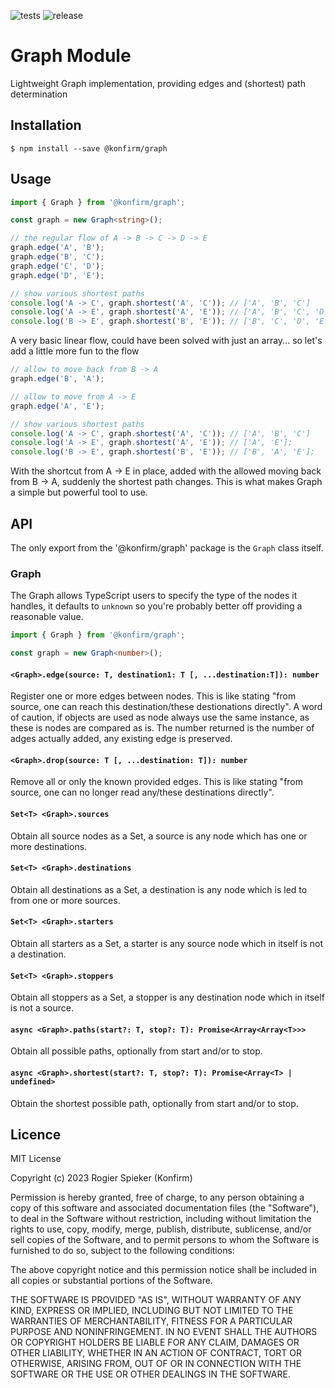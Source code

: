 ![tests](https://github.com/konfirm/graph/actions/workflows/tests.yml/badge.svg)
![release](https://github.com/konfirm/graph/actions/workflows/release.yml/badge.svg)

# Graph Module

Lightweight Graph implementation, providing edges and (shortest) path determination

## Installation

```
$ npm install --save @konfirm/graph
```

## Usage

```ts
import { Graph } from '@konfirm/graph';

const graph = new Graph<string>();

// the regular flow of A -> B -> C -> D -> E
graph.edge('A', 'B');
graph.edge('B', 'C');
graph.edge('C', 'D');
graph.edge('D', 'E');

// show various shortest paths
console.log('A -> C', graph.shortest('A', 'C')); // ['A', 'B', 'C']
console.log('A -> E', graph.shortest('A', 'E')); // ['A', 'B', 'C', 'D', 'E'];
console.log('B -> E', graph.shortest('B', 'E')); // ['B', 'C', 'D', 'E'];
```

A very basic linear flow, could have been solved with just an array... so let's add a little more fun to the flow

```ts
// allow to move back from B -> A
graph.edge('B', 'A');

// allow to move from A -> E
graph.edge('A', 'E');

// show various shortest paths
console.log('A -> C', graph.shortest('A', 'C')); // ['A', 'B', 'C']
console.log('A -> E', graph.shortest('A', 'E')); // ['A', 'E'];
console.log('B -> E', graph.shortest('B', 'E')); // ['B', 'A', 'E'];
```

With the shortcut from A -> E in place, added with the allowed moving back from B -> A, suddenly the shortest path changes. This is what makes Graph a simple but powerful tool to use.


## API

The only export from the '@konfirm/graph' package is the `Graph` class itself.

### Graph

The Graph allows TypeScript users to specify the type of the nodes it handles, it defaults to `unknown` so you're probably better off providing a reasonable value.

```ts
import { Graph } from '@konfirm/graph';

const graph = new Graph<number>();
```

#### `<Graph>.edge(source: T, destination1: T [, ...destination:T]): number`

Register one or more edges between nodes. This is like stating "from source, one can reach this destination/these destionations directly".
A word of caution, if objects are used as node always use the same instance, as these is nodes are compared as is.
The number returned is the number of adges actually added, any existing edge is preserved.

#### `<Graph>.drop(source: T [, ...destination: T]): number`

Remove all or only the known provided edges. This is like stating "from source, one can no longer read any/these destinations directly".

#### `Set<T> <Graph>.sources`

Obtain all source nodes as a Set, a source is any node which has one or more destinations.

#### `Set<T> <Graph>.destinations`

Obtain all destinations as a Set, a destination is any node which is led to from one or more sources.

#### `Set<T> <Graph>.starters`

Obtain all starters as a Set, a starter is any source node which in itself is not a destination.

#### `Set<T> <Graph>.stoppers`

Obtain all stoppers as a Set, a stopper is any destination node which in itself is not a source.

#### `async <Graph>.paths(start?: T, stop?: T): Promise<Array<Array<T>>>`

Obtain all possible paths, optionally from start and/or to stop.

#### `async <Graph>.shortest(start?: T, stop?: T): Promise<Array<T> | undefined>`

Obtain the shortest possible path, optionally from start and/or to stop.

## Licence

MIT License

Copyright (c) 2023 Rogier Spieker (Konfirm)

Permission is hereby granted, free of charge, to any person obtaining a copy
of this software and associated documentation files (the "Software"), to deal
in the Software without restriction, including without limitation the rights
to use, copy, modify, merge, publish, distribute, sublicense, and/or sell
copies of the Software, and to permit persons to whom the Software is
furnished to do so, subject to the following conditions:

The above copyright notice and this permission notice shall be included in all
copies or substantial portions of the Software.

THE SOFTWARE IS PROVIDED "AS IS", WITHOUT WARRANTY OF ANY KIND, EXPRESS OR
IMPLIED, INCLUDING BUT NOT LIMITED TO THE WARRANTIES OF MERCHANTABILITY,
FITNESS FOR A PARTICULAR PURPOSE AND NONINFRINGEMENT. IN NO EVENT SHALL THE
AUTHORS OR COPYRIGHT HOLDERS BE LIABLE FOR ANY CLAIM, DAMAGES OR OTHER
LIABILITY, WHETHER IN AN ACTION OF CONTRACT, TORT OR OTHERWISE, ARISING FROM,
OUT OF OR IN CONNECTION WITH THE SOFTWARE OR THE USE OR OTHER DEALINGS IN THE
SOFTWARE.
